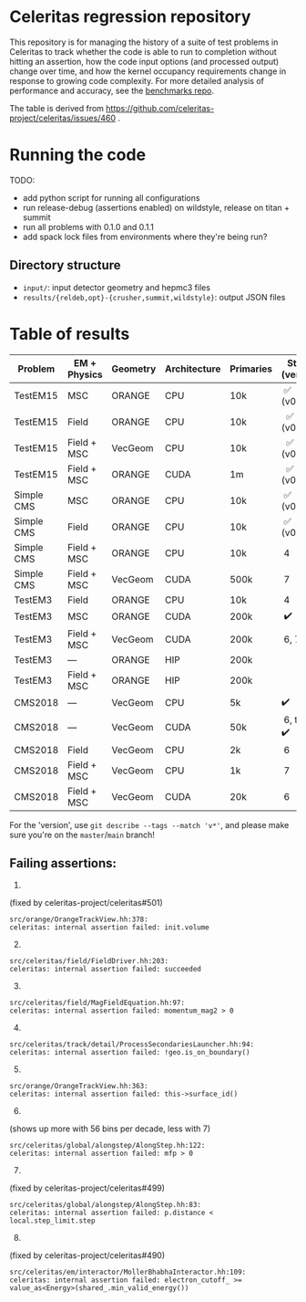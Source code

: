 # Celeritas regression repository

This repository is for managing the history of a suite of test problems in
Celeritas to track whether the code is able to run to completion without
hitting an assertion, how the code input options (and processed output) change
over time, and how the kernel occupancy requirements change in response to
growing code complexity.  For more detailed analysis of performance and
accuracy, see the [benchmarks
repo](https://github.com/celeritas-project/benchmarks).

The table is derived from https://github.com/celeritas-project/celeritas/issues/460 .

# Running the code

TODO:
- add python script for running all configurations
- run release-debug (assertions enabled) on wildstyle, release on titan + summit
- run all problems with 0.1.0 and 0.1.1
- add spack lock files from environments where they're being run?

## Directory structure

- `input/`: input detector geometry and hepmc3 files
- `results/{reldeb,opt}-{crusher,summit,wildstyle}`: output JSON files

# Table of results

Problem | EM + Physics | Geometry | Architecture | Primaries | Status (version)
-- | -- | -- | -- | -- | --
TestEM15 | MSC | ORANGE | CPU | 10k |  ✅ (v0.1.0)
TestEM15 | Field | ORANGE | CPU | 10k |   ✅ (v0.1.0)
TestEM15 | Field + MSC | VecGeom | CPU | 10k |   ✅ (v0.1.0)
TestEM15 | Field + MSC | ORANGE | CUDA | 1m |   ✅ (v0.1.0)
Simple CMS | MSC | ORANGE | CPU | 10k |  ✅ (v0.1.1)
Simple CMS | Field | ORANGE | CPU | 10k |  ✅ (v0.1.1)
Simple CMS | Field + MSC | ORANGE | CPU | 10k |  4
Simple CMS | Field + MSC | VecGeom | CUDA | 500k |  7
TestEM3 | Field | ORANGE | CPU | 10k |  4
TestEM3 | MSC | ORANGE | CUDA | 200k |  ✔️
TestEM3 | Field + MSC | VecGeom | CUDA | 200k |  6, 7
TestEM3 | — | ORANGE | HIP | 200k |  
TestEM3 | Field + MSC | ORANGE | HIP | 200k |  
CMS2018 | — | VecGeom | CPU | 5k |  ✔️
CMS2018 | — | VecGeom | CUDA | 50k |  6, then ✔️
CMS2018 | Field | VecGeom | CPU | 2k |  6
CMS2018 | Field + MSC | VecGeom | CPU | 1k |  7
CMS2018 | Field + MSC | VecGeom | CUDA | 20k |  6

For the 'version', use `git describe --tags --match 'v*'`, and please make sure
you're on the `master`/`main` branch!

## Failing assertions:

1.
(fixed by celeritas-project/celeritas#501)
```
src/orange/OrangeTrackView.hh:378:
celeritas: internal assertion failed: init.volume
```
2.
```
src/celeritas/field/FieldDriver.hh:203:
celeritas: internal assertion failed: succeeded
```
3.
```
src/celeritas/field/MagFieldEquation.hh:97:
celeritas: internal assertion failed: momentum_mag2 > 0
```
4.
```
src/celeritas/track/detail/ProcessSecondariesLauncher.hh:94:
celeritas: internal assertion failed: !geo.is_on_boundary()
```
5.
```
src/orange/OrangeTrackView.hh:363:
celeritas: internal assertion failed: this->surface_id()
```
6.
(shows up more with 56 bins per decade, less with 7)
```
src/celeritas/global/alongstep/AlongStep.hh:122:
celeritas: internal assertion failed: mfp > 0
```
7.
(fixed by celeritas-project/celeritas#499)
```
src/celeritas/global/alongstep/AlongStep.hh:83:
celeritas: internal assertion failed: p.distance < local.step_limit.step
```
8.
(fixed by celeritas-project/celeritas#490)
```
src/celeritas/em/interactor/MollerBhabhaInteractor.hh:109:
celeritas: internal assertion failed: electron_cutoff_ >= value_as<Energy>(shared_.min_valid_energy())
```
